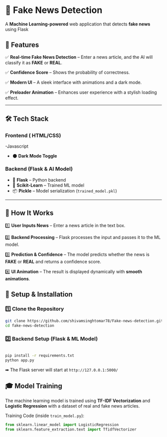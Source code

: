 # 📰 Fake News Detection

A **Machine Learning-powered** web application that detects **fake news** using Flask 

## 🚀 Features

✅ **Real-time Fake News Detection** – Enter a news article, and the AI will classify it as **FAKE** or **REAL**.

✅ **Confidence Score** – Shows the probability of correctness.

✅ **Modern UI** – A sleek interface with animations and a dark mode.

✅ **Preloader Animation** – Enhances user experience with a stylish loading effect.

---

## 🛠️ Tech Stack

### **Frontend ( HTML/CSS)**
-Javascript
- 🌑 **Dark Mode Toggle**

### **Backend (Flask & AI Model)**
- 🐍 **Flask** – Python backend
- 🤖 **Scikit-Learn** – Trained ML model
- 📦 **Pickle** – Model serialization (`trained_model.pkl`)

---

## 🎯 How It Works

1️⃣ **User Inputs News** – Enter a news article in the text box.

2️⃣ **Backend Processing** – Flask processes the input and passes it to the ML model.

3️⃣ **Prediction & Confidence** – The model predicts whether the news is **FAKE** or **REAL** and returns a confidence score.

4️⃣ **UI Animation** – The result is displayed dynamically with **smooth animations**.
 
## 📌 Setup & Installation

### **1️⃣ Clone the Repository**
```bash
git clone https://github.com/shivamsinghtomar78/Fake-news-detection.git
cd fake-news-detection
```

### **2️⃣ Backend Setup (Flask & ML Model)**
```bash
 
pip install -r requirements.txt
python app.py
```
➡ The Flask server will start at `http://127.0.0.1:5000/`

 
## 🎓 Model Training
The machine learning model is trained using **TF-IDF Vectorization** and **Logistic Regression** with a dataset of real and fake news articles.

Training Code (inside `train_model.py`):
```python
from sklearn.linear_model import LogisticRegression
from sklearn.feature_extraction.text import TfidfVectorizer
 
